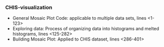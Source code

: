 ### CHIS-visualization
- General Mosaic Plot Code: applicable to multiple data sets, lines <1-123>
- Exploring data: Process of organizing data into histograms and melted histograms, lines <125-282>
- Building Mosaic Plot: Applied to CHIS dataset, lines <286-401> 
